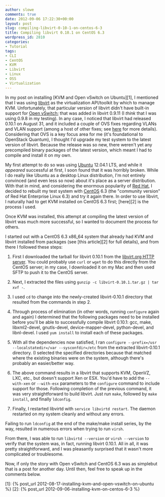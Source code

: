 ```yaml
---
author: slowe
comments: true
date: 2012-09-06 17:22:30+00:00
layout: post
slug: compiling-libvirt-0-10-1-on-centos-6-3
title: Compiling libvirt 0.10.1 on CentOS 6.3
wordpress_id: 2810
categories:
- Tutorial
tags:
- CLI
- CentOS
- KVM
- Libvirt
- Linux
- OSS
- Virtualization
---
```


In my post on installing [KVM and Open vSwitch on Ubuntu][1], I mentioned that I was using [libvirt](http://libvirt.org/index.html) as the virtualization API/toolkit by which to manage KVM. Unfortunately, that particular version of libvirt didn't have built-in support for [Open vSwitch](http://openvswitch.org/); that was added in libvirt 0.9.11 (I _think_ that I was using 0.9.8 in my testing). In any case, I noticed that libvirt had released 0.10.1 on August 31, and it included a couple of OVS fixes regarding VLANs and VLAN support (among a host of other fixes; see [here](http://libvirt.org/news.html) for more details). Considering that OVS is a key focus area for me (it's foundational to OpenStack Quantum), I thought I'd upgrade my test system to the latest version of libvirt. Because the release was so new, there weren't yet any precompiled binary packages of the latest version, which meant I had to compile and install it on my own.

My first attempt to do so was using [Ubuntu](http://www.ubuntu.com/) 12.04.1 LTS, and while it _appeared_ successful at first, I soon found that it was horribly broken. While I do really like Ubuntu as a desktop Linux distribution, I'm not entirely convinced (and even less so now) about it's place as a server distribution. With that in mind, and considering the enormous popularity of [Red Hat](http://www.redhat.com/), I decided to rebuilt my test system with [CentOS](http://www.centos.org/) 6.3 (the "community version" of Red Hat Enterprise Linux 6.3) and try it again there. In order to use libvirt, I naturally had to get KVM installed on CentOS 6.3 first; [here][2] is the process I used.

Once KVM was installed, this attempt at compiling the latest version of libvirt was much more successful, so I wanted to document the process for others.

I started out with a CentOS 6.3 x86_64 system that already had KVM and libvirt installed from packages (see [this article][2] for full details), and from there I followed these steps:

1. First I downloaded the tarball for libvirt 0.10.1 from the [libvirt.org HTTP server](http://libvirt.org/sources/). You could probably use `curl` or `wget` to do this directly from the CentOS server; in my case, I downloaded it on my Mac and then used SFTP to push it to the CentOS server.

2. Next, I extracted the files using `gunzip -c libvirt-0.10.1.tar.gz | tar xvf -`.

3. I used `cd` to change into the newly-created libvirt-0.10.1 directory that resulted from the commands in step 2.

4. Through process of elimination (in other words, running `configure` again and again) I determined that the following packages need to be installed before you'll be able to successfully compile libvirt 0.10.1: gcc, make, libxml2-devel, gnutls-devel, device-mapper-devel, python-devel, and libnl-devel. I used `yum install` to install each of these packages.

5. With all the dependencies now satisfied, I ran `configure --prefix=/usr --localstatedir=/var --sysconfdir=/etc` from the extracted libvirt-0.10.1 directory. (I selected the specified directories because that matched where the existing binaries were on the system, although there's probably an easier/better way.

6. The above command results in a libvirt that supports KVM, OpenVZ, LXC, etc., but doesn't support Xen or ESX. You'd have to add the `--with-xen` or `--with-esx` parameters to the `configure` command to include support for those. Following completion of the previous command, it was very straightforward to build libvirt. Just run `make`, followed by `make install`, and finally `ldconfig`.

7. Finally, I restarted libvirtd with `service libvirtd restart`. The daemon restarted on my system cleanly and without any errors.

Failing to run `ldconfig` at the end of the make/make install series, by the way, resulted in numerous errors when trying to run `virsh`. 

From there, I was able to run `libvirtd --version` or `virsh --version` to verify that the system was, in fact, running libvirt 0.10.1. All in all, it was pretty straightforward, and I was pleasantly surprised that it wasn't more complicated or troublesome.

Now, if only the story with Open vSwitch and CentOS 6.3 was as simplebut that is a post for another day. Until then, feel free to speak up in the comments below.

[1]: {% post_url 2012-08-17-installing-kvm-and-open-vswitch-on-ubuntu %}
[2]: {% post_url 2012-09-06-installing-kvm-on-centos-6-3 %}
